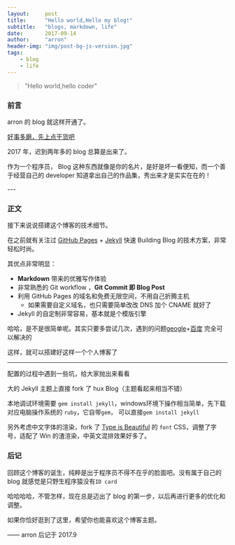 ```yaml
---
layout:     post
title:      "Hello world,Hello my blog!"
subtitle:   "blogs, markdown, life"
date:       2017-09-14
author:     "arron"
header-img: "img/post-bg-js-version.jpg"
tags:
    - blog
    - life
---
```

> "Hello world,hello coder"

### 前言
  arron 的 blog 就这样开通了。

  [好事多磨，先上点干货吧](#build)

 
  


2017 年，迟到两年多的 blog 总算是出来了。


作为一个程序员， Blog 这种东西就像是你的名片，是好是坏一看便知，而一个善于经营自己的 developer 知道拿出自己的作品集，秀出来才是实实在在的！


<p id = "build"></p>
---

### 正文

接下来说说搭建这个博客的技术细节。  

在之前就有关注过 [GitHub Pages](https://pages.github.com/) + [Jekyll](http://jekyllrb.com/) 快速 Building Blog 的技术方案，非常轻松时尚。

其优点非常明显：

* **Markdown** 带来的优雅写作体验
* 非常熟悉的 Git workflow ，**Git Commit 即 Blog Post**
* 利用 GitHub Pages 的域名和免费无限空间，不用自己折腾主机
	* 如果需要自定义域名，也只需要简单改改 DNS 加个 CNAME 就好了
* Jekyll 的自定制非常容易，基本就是个模版引擎

哈哈，是不是很简单呢。其实只要多尝试几次，遇到的问题[geogle]()+[百度](https://baidu.com) 完全可以解决的

这样，就可以搭建好这样一个个人博客了

---
配置的过程中遇到一些坑，给大家抛出来看看


大的 Jekyll 主题上直接 fork 了 hux Blog（主题看起来相当不错）

本地调试环境需要 `gem install jekyll`，windows环境下操作相当简单，先下载对应电脑操作系统的 `ruby`，它自带`gem`， 可以直接`gem install jekyll`





另外考虑中文字体的渲染，fork 了 [Type is Beautiful](http://www.typeisbeautiful.com/) 的 `font` CSS，调整了字号，适配了 Win 的渣渲染，中英文混排效果好多了。

### 后记

回顾这个博客的诞生，纯粹是出于程序员不得不在乎的脸面吧。没有属于自己的 blog 就感觉是只野生程序猿没有`ID card`


哈哈哈哈，不管怎样，现在总是迈出了 blog 的第一步，以后再进行更多的优化和调整。

如果你恰好逛到了这里，希望你也能喜欢这个博客主题。

—— arron 后记于 2017.9